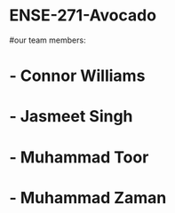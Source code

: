 # ENSE-271-Avocado

#our team members:
# - Connor Williams
# - Jasmeet Singh
# - Muhammad Toor 
# - Muhammad Zaman
